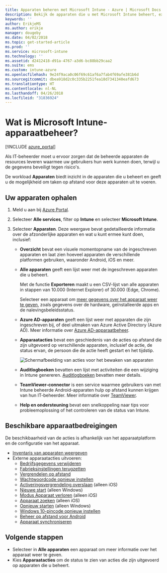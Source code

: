 ```yaml
---
title: Apparaten beheren met Microsoft Intune - Azure | Microsoft Docs
description: Bekijk de apparaten die u met Microsoft Intune beheert, exporteer een lijst met apparaten naar de CSV-indeling, bekijk apparaten die zijn gekoppeld aan Azure Active Directory, bekijk een wijzigingenlogboek van acties op het apparaat, gebruik TeamViewer-Connector waarmee IT-beheerders op afstand problemen met Android-apparaten kunnen oplossen en bekijk alle acties die u op uw apparaten kunt uitvoeren.
keywords: ''
author: ErikjeMS
ms.author: erikje
manager: dougeby
ms.date: 04/02/2018
ms.topic: get-started-article
ms.prod: ''
ms.service: microsoft-intune
ms.technology: ''
ms.assetid: d2412418-d91a-4767-a3d6-bc88bb29caa2
ms.suite: ems
ms.custom: intune-azure
ms.openlocfilehash: 9e24f9aca0c06f69c61af6a7fab4f69afe381b6d
ms.sourcegitcommit: dbea918d2c0c335b2251fea18d7341340eafd673
ms.translationtype: HT
ms.contentlocale: nl-NL
ms.lasthandoff: 04/26/2018
ms.locfileid: "31836924"
---
```

# <a name="what-is-microsoft-intune-device-management"></a>Wat is Microsoft Intune-apparaatbeheer?

[!INCLUDE [azure_portal](./includes/azure_portal.md)]

Als IT-beheerder moet u ervoor zorgen dat de beheerde apparaten de resources leveren waarmee uw gebruikers hun werk kunnen doen, terwijl u de gegevens beveiligt tegen risico's.

De workload **Apparaten** biedt inzicht in de apparaten die u beheert en geeft u de mogelijkheid om taken op afstand voor deze apparaten uit te voeren.

## <a name="get-to-your-devices"></a>Uw apparaten ophalen

1. Meld u aan bij [Azure Portal](https://portal.azure.com).
2. Selecteer **Alle services**, filter op **Intune** en selecteer **Microsoft Intune**.
3. Selecteer **Apparaten**. Deze weergave bevat gedetailleerde informatie over de afzonderlijke apparaten en wat u kunt ermee kunt doen, inclusief:

   - **Overzicht** bevat een visuele momentopname van de ingeschreven apparaten en laat zien hoeveel apparaten de verschillende platformen gebruiken, waaronder Android, iOS en meer.
   - **Alle apparaten** geeft een lijst weer met de ingeschreven apparaten die u beheert.

     Met de functie **Exporteren** maakt u een CSV-lijst van alle apparaten in stappen van 10.000 (Internet Explorer) of 30.000 (Edge, Chrome).

     Selecteer een apparaat om [meer gegevens over het apparaat weer te geven](device-inventory.md), zoals gegevens over de hardware, geïnstalleerde apps en de nalevingsbeleidsstatus.

   - **Azure AD-apparaten** geeft een lijst weer met apparaten die zijn ingeschreven bij, of deel uitmaken van Azure Active Directory (Azure AD). Meer informatie over [Azure AD-apparaatbeheer](https://docs.microsoft.com/azure/active-directory/device-management-introduction).
   - **Apparaatacties** bevat een geschiedenis van de acties op afstand die zijn uitgevoerd op verschillende apparaten, inclusief de actie, de status ervan, de persoon die de actie heeft gestart en het tijdstip.

     ![Schermafbeelding van acties voor het bewaken van apparaten](./media/monitor-device-actions.png)

   - **Auditlogboeken** bevatten een lijst met activiteiten die een wijziging in Intune genereren. [Auditlogboeken](monitor-audit-logs.md) bevatten meer details.
   - **TeamViewer-connector** is een service waarmee gebruikers van met Intune beheerde Android-apparaten hulp op afstand kunnen krijgen van hun IT-beheerder. Meer informatie over [TeamViewer](device-profile-android-teamviewer.md).
   - **Help en ondersteuning** bevat een snelkoppeling naar tips voor probleemoplossing of het controleren van de status van Intune.

## <a name="available-device-actions"></a>Beschikbare apparaatbedreigingen
De beschikbaarheid van de acties is afhankelijk van het apparaatplatform en de configuratie van het apparaat.

- [Inventaris van apparaten weergeven](device-inventory.md)
- Externe apparaatacties uitvoeren:
    - [Bedrijfsgegevens verwijderen](devices-wipe.md#remove-company-data)
    - [Fabrieksinstellingen terugzetten](devices-wipe.md#factory-reset)
    - [Vergrendelen op afstand](device-remote-lock.md)
    - [Wachtwoordcode opnieuw instellen](device-passcode-reset.md)
    - [Activeringsvergrendeling overslaan](device-activation-lock-bypass.md) (alleen iOS)
    - [Nieuwe start](device-fresh-start.md) (alleen Windows)
    - [Modus Apparaat verloren](device-lost-mode.md) (alleen iOS)
    - [Apparaat zoeken](device-locate.md) (alleen iOS)
    - [Opnieuw starten](device-restart.md) (alleen Windows)
    - [Windows 10-pincode opnieuw instellen](device-windows-pin-reset.md)
    - [Beheer op afstand voor Android](device-profile-android-teamviewer.md)
    - [Apparaat synchroniseren](device-sync.md)

## <a name="next-steps"></a>Volgende stappen

- Selecteer in **Alle apparaten** een apparaat om meer informatie over het apparaat weer te geven.
- Kies **Apparaatacties** om de status te zien van acties die zijn uitgevoerd op apparaten die u beheert.
